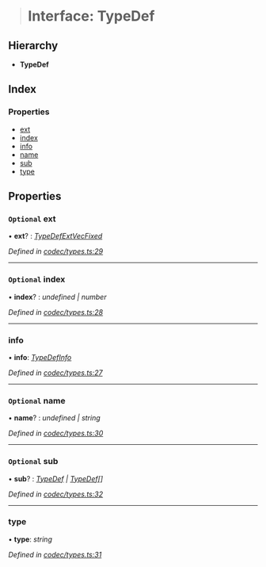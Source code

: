 > # Interface: TypeDef

## Hierarchy

* **TypeDef**

## Index

### Properties

* [ext](_codec_types_.typedef.md#optional-ext)
* [index](_codec_types_.typedef.md#optional-index)
* [info](_codec_types_.typedef.md#info)
* [name](_codec_types_.typedef.md#optional-name)
* [sub](_codec_types_.typedef.md#optional-sub)
* [type](_codec_types_.typedef.md#type)

## Properties

### `Optional` ext

• **ext**? : *[TypeDefExtVecFixed](_codec_types_.typedefextvecfixed.md)*

*Defined in [codec/types.ts:29](https://github.com/polkadot-js/api/blob/400f33f/packages/types/src/codec/types.ts#L29)*

___

### `Optional` index

• **index**? : *undefined | number*

*Defined in [codec/types.ts:28](https://github.com/polkadot-js/api/blob/400f33f/packages/types/src/codec/types.ts#L28)*

___

###  info

• **info**: *[TypeDefInfo](../enums/_codec_types_.typedefinfo.md)*

*Defined in [codec/types.ts:27](https://github.com/polkadot-js/api/blob/400f33f/packages/types/src/codec/types.ts#L27)*

___

### `Optional` name

• **name**? : *undefined | string*

*Defined in [codec/types.ts:30](https://github.com/polkadot-js/api/blob/400f33f/packages/types/src/codec/types.ts#L30)*

___

### `Optional` sub

• **sub**? : *[TypeDef](_codec_types_.typedef.md) | [TypeDef](_codec_types_.typedef.md)[]*

*Defined in [codec/types.ts:32](https://github.com/polkadot-js/api/blob/400f33f/packages/types/src/codec/types.ts#L32)*

___

###  type

• **type**: *string*

*Defined in [codec/types.ts:31](https://github.com/polkadot-js/api/blob/400f33f/packages/types/src/codec/types.ts#L31)*